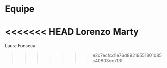 # Equipe
<<<<<<< HEAD
Lorenzo Marty
=======
Laura Fonseca
>>>>>>> e2c7ecfcd1e76d89219551801b85c40903cc7f3f
